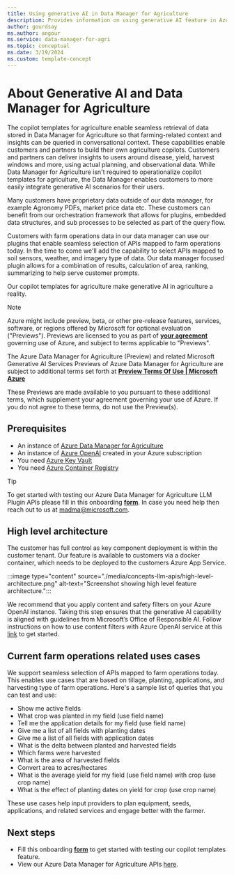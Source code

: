```yaml
---
title: Using generative AI in Data Manager for Agriculture
description: Provides information on using generative AI feature in Azure Data Manager for Agriculture 
author: gourdsay
ms.author: angour
ms.service: data-manager-for-agri
ms.topic: conceptual
ms.date: 3/19/2024
ms.custom: template-concept
---
```


# About Generative AI and Data Manager for Agriculture

The copilot templates for agriculture enable seamless retrieval of data stored in Data Manager for Agriculture so that farming-related context and insights can be queried in conversational context. These capabilities enable customers and partners to build their own agriculture copilots. Customers and partners can deliver insights to users around disease, yield, harvest windows and more, using actual planning, and observational data. While Data Manager for Agriculture isn't required to operationalize copilot templates for agriculture, the Data Manager enables customers to more easily integrate generative AI scenarios for their users. 

Many customers have proprietary data outside of our data manager, for example Agronomy PDFs, market price data etc. These customers can benefit from our orchestration framework that allows for plugins, embedded data structures, and sub processes to be selected as part of the query flow. 

Customers with farm operations data in our data manager can use our plugins that enable seamless selection of APIs mapped to farm operations today. In the time to come we'll add the capability to select APIs mapped to soil sensors, weather, and imagery type of data. Our data manager focused plugin allows for a combination of results, calculation of area, ranking, summarizing to help serve customer prompts.

Our copilot templates for agriculture make generative AI in agriculture a reality.

> [!NOTE]
>Azure might include preview, beta, or other pre-release features, services, software, or regions offered by Microsoft for optional evaluation ("Previews"). Previews are licensed to you as part of [**your agreement**](https://azure.microsoft.com/support) governing use of Azure, and subject to terms applicable to "Previews".
>
>The Azure Data Manager for Agriculture (Preview) and related Microsoft Generative AI Services Previews of Azure Data Manager for Agriculture are subject to additional terms set forth at [**Preview Terms Of Use | Microsoft Azure**](https://azure.microsoft.com/support/legal/preview-supplemental-terms/)
>
>These Previews are made available to you pursuant to these additional terms, which supplement your agreement governing your use of Azure. If you do not agree to these terms, do not use the Preview(s).

## Prerequisites
- An instance of [Azure Data Manager for Agriculture](quickstart-install-data-manager-for-agriculture.md)
- An instance of [Azure OpenAI](../ai-services/openai/how-to/create-resource.md) created in your Azure subscription
- You need [Azure Key Vault](../key-vault/general/quick-create-portal.md)
- You need [Azure Container Registry](../container-registry/container-registry-get-started-portal.md)

> [!TIP]
>To get started with testing our Azure Data Manager for Agriculture LLM Plugin APIs please fill in this onboarding [**form**](https://forms.office.com/r/W4X381q2rd). In case you need help then reach out to us at madma@microsoft.com.

## High level architecture 
The customer has full control as key component deployment is within the customer tenant. Our feature is available to customers via a docker container, which needs to be deployed to the customers Azure App Service. 

:::image type="content" source="./media/concepts-llm-apis/high-level-architecture.png" alt-text="Screenshot showing high level feature architecture.":::

We recommend that you apply content and safety filters on your Azure OpenAI instance. Taking this step ensures that the generative AI capability is aligned with guidelines from Microsoft’s Office of Responsible AI. Follow instructions on how to use content filters with Azure OpenAI service at this [link](../ai-services/openai/how-to/content-filters.md) to get started.

## Current farm operations related uses cases

We support seamless selection of APIs mapped to farm operations today. This enables use cases that are based on tillage, planting, applications, and harvesting type of farm operations. Here's a sample list of queries that you can test and use: 

* Show me active fields
* What crop was planted in my field (use field name) 
* Tell me the application details for my field (use field name)
* Give me a list of all fields with planting dates
* Give me a list of all fields with application dates
* What is the delta between planted and harvested fields
* Which farms were harvested
* What is the area of harvested fields
* Convert area to acres/hectares 
* What is the average yield for my field (use field name) with crop (use crop name)
* What is the effect of planting dates on yield for crop (use crop name) 

These use cases help input providers to plan equipment, seeds, applications, and related services and engage better with the farmer.

## Next steps

* Fill this onboarding [**form**](https://forms.office.com/r/W4X381q2rd) to get started with testing our copilot templates feature.
* View our Azure Data Manager for Agriculture APIs [here](/rest/api/data-manager-for-agri).
